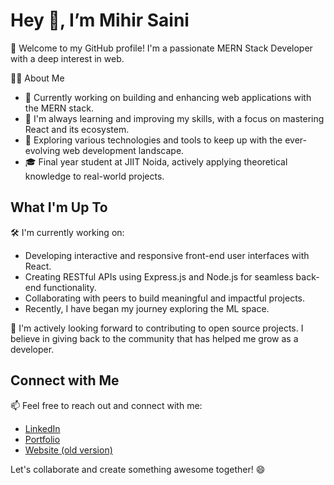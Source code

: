 # Hey 👋, I’m Mihir Saini

🚀 Welcome to my GitHub profile! I'm a passionate MERN Stack Developer with a deep interest in web.

👨‍💻 About Me
- 💼 Currently working on building and enhancing web applications with the MERN stack.
- 🌱 I'm always learning and improving my skills, with a focus on mastering React and its ecosystem.
- 🔭 Exploring various technologies and tools to keep up with the ever-evolving web development landscape.
- 🎓 Final year student at JIIT Noida, actively applying theoretical knowledge to real-world projects.

## What I'm Up To
🛠️ I'm currently working on:
- Developing interactive and responsive front-end user interfaces with React.
- Creating RESTful APIs using Express.js and Node.js for seamless back-end functionality.
- Collaborating with peers to build meaningful and impactful projects.
- Recently, I have began my journey exploring the ML space.

🌟 I'm actively looking forward to contributing to open source projects. I believe in giving back to the community that has helped me grow as a developer.

## Connect with Me
📫 Feel free to reach out and connect with me:

- [LinkedIn](https://www.linkedin.com/in/mihir-saini-3680a481/)
- [Portfolio](https://drive.google.com/file/d/1lV4Yt5JDlnf1W5Zey7upNw9q79kf93ty/view?usp=drive_link)
- [Website (old version)](https://mihir224.github.io/PersonalPortfolio.html)

Let's collaborate and create something awesome together! 😄
